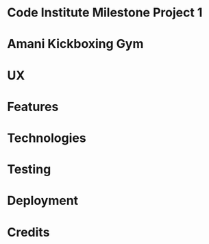 # Code Institute Milestone Project 1
# Amani Kickboxing Gym
# UX
# Features
# Technologies
# Testing 
# Deployment
# Credits

